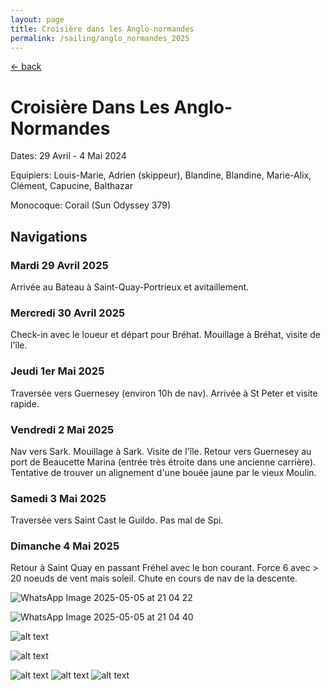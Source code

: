 ```yaml
---
layout: page
title: Croisière dans les Anglo-normandes
permalink: /sailing/anglo_normandes_2025
---
```


[<- back](.)

# Croisière Dans Les Anglo-Normandes

Dates: 29 Avril - 4 Mai 2024

Equipiers: Louis-Marie, Adrien (skippeur), Blandine, Blandine, Marie-Alix, Clément, Capucine, Balthazar

Monocoque: Corail (Sun Odyssey 379)

## Navigations

### Mardi 29 Avril 2025

Arrivée au Bateau à Saint-Quay-Portrieux et avitaillement.

### Mercredi 30 Avril 2025

Check-in avec le loueur et départ pour Bréhat. Mouillage à Bréhat, visite de l'île.

### Jeudi 1er Mai 2025

Traversée vers Guernesey (environ 10h de nav). Arrivée à St Peter et visite rapide.

### Vendredi 2 Mai 2025

Nav vers Sark. Mouillage à Sark. Visite de l'île. Retour vers Guernesey au port de Beaucette Marina (entrée très étroite dans une ancienne carrière). 
Tentative de trouver un alignement d'une bouée jaune par le vieux Moulin.

### Samedi 3 Mai 2025

Traversée vers Saint Cast le Guildo. Pas mal de Spi.

### Dimanche 4 Mai 2025

Retour à Saint Quay en passant Fréhel avec le bon courant. Force 6 avec > 20 noeuds de vent mais soleil. Chute en cours de nav de la descente.


![WhatsApp Image 2025-05-05 at 21 04 22](https://github.com/user-attachments/assets/683f3c07-d6f8-4470-8908-c76c7f93b992)

![WhatsApp Image 2025-05-05 at 21 04 40](https://github.com/user-attachments/assets/e3baccc8-a1a3-42e0-a395-acbde64c35c7)


![alt text](image-10.png)

![alt text](image-11.png)

![alt text](image-15.png)
![alt text](image-16.png)
![alt text](image-14.png)